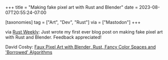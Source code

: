 +++
title = "Making fake pixel art with Rust and Blender"
date = 2023-08-07T20:55:24-07:00

[taxonomies]
tag = ["Art", "Dev", "Rust"]
via = ["Mastodon"]
+++

via [Rust Weekly](https://mastodon.social/@rust_discussions/110851940349091636): Just wrote my first ever blog post on making fake pixel art with Rust and Blender. Feedback appreciated!

<!-- more -->

David Cosby: [Faux Pixel Art with Blender, Rust, Fancy Color Spaces and 'Borrowed' Algorithms](https://davjcosby.github.io/all-published/miscellaneous-tech/faux-pixel-art-with-blender,-rust,-fancy-color-spaces-and-'borrowed'-algorithms.html)
